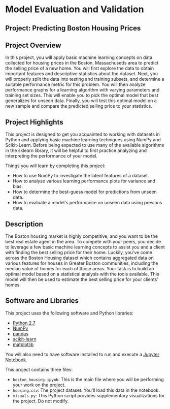 # Model Evaluation and Validation
## Project: Predicting Boston Housing Prices

## Project Overview
In this project, you will apply basic machine learning concepts on data collected for housing prices in the Boston, Massachusetts area to predict the selling price of a new home. You will first explore the data to obtain important features and descriptive statistics about the dataset. Next, you will properly split the data into testing and training subsets, and determine a suitable performance metric for this problem. You will then analyze performance graphs for a learning algorithm with varying parameters and training set sizes. This will enable you to pick the optimal model that best generalizes for unseen data. Finally, you will test this optimal model on a new sample and compare the predicted selling price to your statistics.

## Project Highlights
This project is designed to get you acquainted to working with datasets in Python and applying basic machine learning techniques using NumPy and Scikit-Learn. Before being expected to use many of the available algorithms in the sklearn library, it will be helpful to first practice analyzing and interpreting the performance of your model.

Things you will learn by completing this project:

- How to use NumPy to investigate the latent features of a dataset.
- How to analyze various learning performance plots for variance and bias.
- How to determine the best-guess model for predictions from unseen data.
- How to evaluate a model's performance on unseen data using previous data.

## Description
The Boston housing market is highly competitive, and you want to be the best real estate agent in the area. To compete with your peers, you decide to leverage a few basic machine learning concepts to assist you and a client with finding the best selling price for their home. Luckily, you\'ve come across the Boston Housing dataset which contains aggregated data on various features for houses in Greater Boston communities, including the median value of homes for each of those areas. Your task is to build an optimal model based on a statistical analysis with the tools available. This model will then be used to estimate the best selling price for your clients\' homes.

## Software and Libraries
This project uses the following software and Python libraries:

- [Python 2.7](https://www.python.org/download/releases/2.7/)
- [NumPy](http://www.numpy.org/)
- [pandas](http://pandas.pydata.org/)
- [scikit-learn](http://scikit-learn.org/stable/)
- [matplotlib](http://matplotlib.org/)

You will also need to have software installed to run and execute a [Jupyter Notebook](http://ipython.org/notebook.html).

This project contains three files:

- `boston_housing.ipynb`: This is the main file where you will be performing your work on the project.
- `housing.csv`: The project dataset. You'll load this data in the notebook.
- `visuals.py`: This Python script provides supplementary visualizations for the project. Do not modify.
